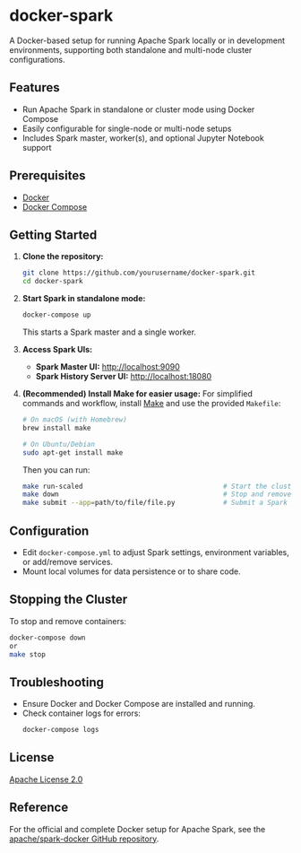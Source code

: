 # docker-spark

A Docker-based setup for running Apache Spark locally or in development environments, supporting both standalone and multi-node cluster configurations.

## Features

- Run Apache Spark in standalone or cluster mode using Docker Compose
- Easily configurable for single-node or multi-node setups
- Includes Spark master, worker(s), and optional Jupyter Notebook support

## Prerequisites

- [Docker](https://www.docker.com/get-started)
- [Docker Compose](https://docs.docker.com/compose/)

## Getting Started

1. **Clone the repository:**
    ```bash
    git clone https://github.com/yourusername/docker-spark.git
    cd docker-spark
    ```

2. **Start Spark in standalone mode:**
    ```bash
    docker-compose up
    ```
    This starts a Spark master and a single worker.

3. **Access Spark UIs:**
    - **Spark Master UI:** [http://localhost:9090](http://localhost:9090)
    - **Spark History Server UI:** [http://localhost:18080](http://localhost:18080)

4. **(Recommended) Install Make for easier usage:**
    For simplified commands and workflow, install [Make](https://www.gnu.org/software/make/) and use the provided `Makefile`:
    ```bash
    # On macOS (with Homebrew)
    brew install make

    # On Ubuntu/Debian
    sudo apt-get install make
    ```
    Then you can run:
    ```bash
    make run-scaled                                   # Start the cluster with 3 nodes
    make down                                         # Stop and remove containers
    make submit --app=path/to/file/file.py            # Submit a Spark job to the cluster
    ```

## Configuration

- Edit `docker-compose.yml` to adjust Spark settings, environment variables, or add/remove services.
- Mount local volumes for data persistence or to share code.

## Stopping the Cluster

To stop and remove containers:
```bash
docker-compose down
or 
make stop
```

## Troubleshooting

- Ensure Docker and Docker Compose are installed and running.
- Check container logs for errors:
    ```bash
    docker-compose logs
    ```

## License

[Apache License 2.0](https://www.apache.org/licenses/LICENSE-2.0)

## Reference

For the official and complete Docker setup for Apache Spark, see the [apache/spark-docker GitHub repository](https://github.com/apache/spark-docker/tree/master).